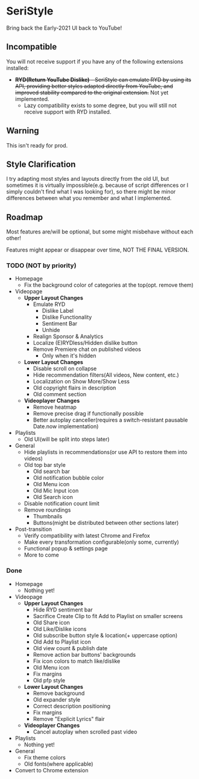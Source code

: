 # SeriStyle
Bring back the Early-2021 UI back to YouTube!

## Incompatible
You will not receive support if you have any of the following extensions installed:
- <del>**RYD(Return YouTube Dislike)** - SeriStyle can emulate RYD by using its API, providing better styles adapted directly from YouTube, and improved stability compared to the original extension.</del> Not yet implemented.
  - Lazy compatibility exists to some degree, but you will still not receive support with RYD installed.

## Warning
This isn't ready for prod.

## Style Clarification
I try adapting most styles and layouts directly from the old UI, but sometimes it is virtually impossible(e.g. because of script differences or I simply couldn't find what I was looking for), so there might be minor differences between what you remember and what I implemented.

## Roadmap
Most features are/will be optional, but some might misbehave without each other!

Features might appear or disappear over time, NOT THE FINAL VERSION.
### TODO (NOT by priority)
- Homepage
  - Fix the background color of categories at the top(opt. remove them)
- Videopage
  - **Upper Layout Changes**
    - Emulate RYD
      - Dislike Label
      - Dislike Functionality
      - Sentiment Bar
      - Unhide
    - Realign Sponsor & Analytics
    - Localize (E)RYDless/Hidden dislike button
    - Remove Premiere chat on published videos
      - Only when it's hidden
  - **Lower Layout Changes**
    - Disable scroll on collapse
    - Hide recommendation filters(All videos, New content, etc.)
    - Localization on Show More/Show Less
    - Old copyright flairs in description
    - Old comment section
  - **Videoplayer Changes**
    - Remove heatmap
    - Remove precise drag if functionally possible
    - Better autoplay canceller(requires a switch-resistant pausable Date.now implementation)
- Playlists
  - Old UI(will be split into steps later)
- General
  - Hide playlists in recommendations(or use API to restore them into videos)
  - Old top bar style
    - Old search bar
    - Old notification bubble color
    - Old Menu icon
    - Old Mic Input icon
    - Old Search icon
  - Disable notification count limit
  - Remove roundings
    - Thumbnails
    - Buttons(might be distributed between other sections later)
- Post-transition
  - Verify compatibility with latest Chrome and Firefox
  - Make every transformation configurable(only some, currently)
  - Functional popup & settings page
  - More to come
### Done
- Homepage
  - Nothing yet!
- Videopage
  - **Upper Layout Changes**
    - Hide RYD sentiment bar
    - Sacrifice Create Clip to fit Add to Playlist on smaller screens
    - Old Share icon
    - Old Like/Dislike icons
    - Old subscribe button style & location(+ uppercase option)
    - Old Add to Playlist icon
    - Old view count & publish date
    - Remove action bar buttons' backgrounds
    - Fix icon colors to match like/dislike
    - Old Menu icon
    - Fix margins
    - Old pfp style
  - **Lower Layout Changes**
    - Remove background
    - Old expander style
    - Correct description positioning
    - Fix margins
    - Remove "Explicit Lyrics" flair
  - **Videoplayer Changes**
    - Cancel autoplay when scrolled past video
- Playlists
  - Nothing yet!
- General
  - Fix theme colors
  - Old fonts(where applicable)
- Convert to Chrome extension
